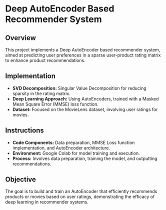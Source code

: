 # Deep AutoEncoder Based Recommender System

## Overview
This project implements a Deep AutoEncoder based recommender system, aimed at predicting user preferences in a sparse user-product rating matrix to enhance product recommendations.

## Implementation
- **SVD Decomposition:** Singular Value Decomposition for reducing sparsity in the rating matrix.
- **Deep Learning Approach:** Using AutoEncoders, trained with a Masked Mean Square Error (MMSE) loss function.
- **Dataset:** Focused on the MovieLens dataset, involving user ratings for movies.

## Instructions
- **Code Components:** Data preparation, MMSE Loss function implementation, and AutoEncoder architecture.
- **Environment:** Google Colab for model training and execution.
- **Process:** Involves data preparation, training the model, and outputting recommendations.

## Objective
The goal is to build and train an AutoEncoder that efficiently recommends products or movies based on user ratings, demonstrating the efficacy of deep learning in recommender systems.
